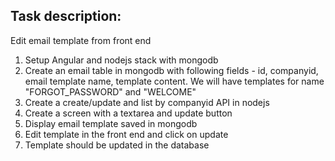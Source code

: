 ## Task description:

Edit email template from front end
1.  Setup Angular and nodejs stack with mongodb
2. Create an email table in mongodb with following fields - id, companyid, email template name, template content. We will have templates for name "FORGOT_PASSWORD" and "WELCOME"
3. Create a create/update and list by companyid API in nodejs
4. Create a screen with a textarea and update button
5. Display email template saved in mongodb
6. Edit template in the front end and click on update
7. Template should be updated in the database
